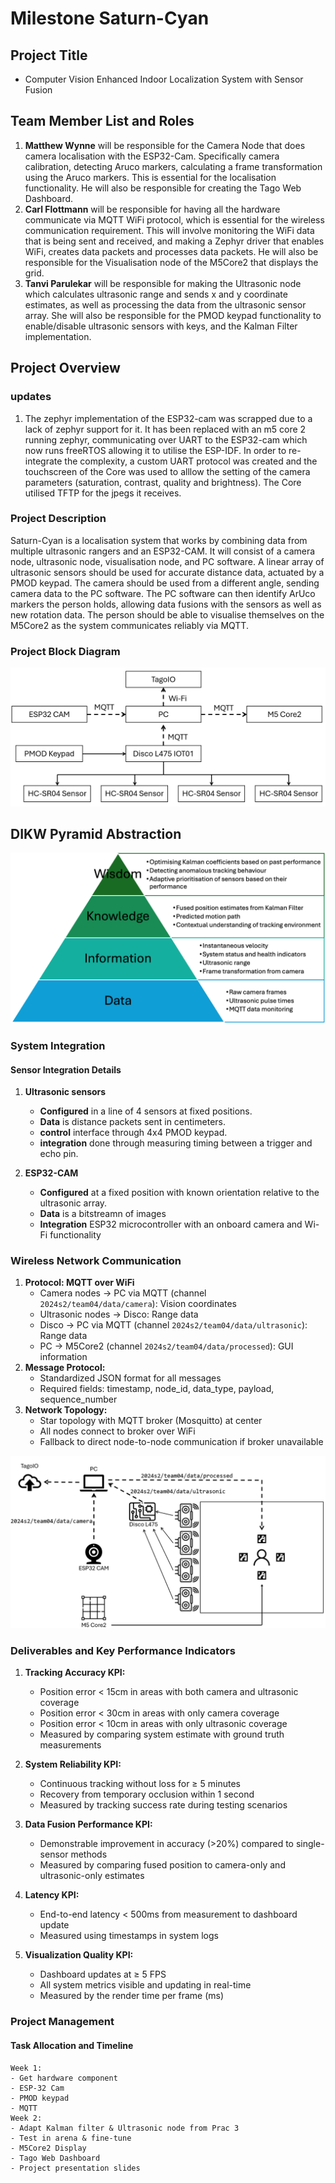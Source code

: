 # Milestone Saturn-Cyan

## Project Title
- Computer Vision Enhanced Indoor Localization System with Sensor Fusion

## Team Member List and Roles

1. **Matthew Wynne** will be responsible for the Camera Node that does camera localisation with the ESP32-Cam. Specifically camera calibration, detecting Aruco markers, calculating a frame transformation using the Aruco markers. This is essential for the localisation functionality. He will also be responsible for creating the Tago Web Dashboard.
2. **Carl Flottmann** will be responsible for having all the hardware communicate via MQTT WiFi protocol, which is essential for the wireless communication requirement. This will involve monitoring the WiFi data that is being sent and received, and making a Zephyr driver that enables WiFi, creates data packets and processes data packets. He will also be responsible for the Visualisation node of the M5Core2 that displays the grid.
3. **Tanvi Parulekar** will be responsible for making the Ultrasonic node which calculates ultrasonic range and sends x and y coordinate estimates, as well as processing the data from the ultrasonic sensor array. She will also be responsible for the PMOD keypad functionality to enable/disable ultrasonic sensors with keys, and the Kalman Filter implementation.

## Project Overview

### updates
1. The zephyr implementation of the ESP32-cam was scrapped due to a lack of zephyr support for it. It has been replaced with an m5 core 2 running zephyr, communicating over UART to the ESP32-cam which now runs freeRTOS allowing it to utilise the ESP-IDF. In order to re-integrate the complexity, a custom UART protocol was created and the touchscreen of the Core was used to alllow the setting of the camera parameters (saturation, contrast, quality and brightness). The Core utilised TFTP for the jpegs it receives.

### Project Description
Saturn-Cyan is a localisation system that works by combining data from multiple ultrasonic rangers and an ESP32-CAM. It will consist of a camera node, ultrasonic node, visualisation node, and PC software. A linear array of ultrasonic sensors should be used for accurate distance data, actuated by a PMOD keypad. The camera should be used from a different angle, sending camera data to the PC software. The PC software can then identify ArUco markers the person holds, allowing data fusions with the sensors as well as new rotation data. The person should be able to visualise themselves on the M5Core2 as the system communicates reliably via MQTT.

### Project Block Diagram
![BlockDiagram](assets/BlockDiagram.png)

## DIKW Pyramid Abstraction
![DIKWPyramid](assets/DIKWPyramid.png)

### System Integration
#### Sensor Integration Details
1. **Ultrasonic sensors**
    - **Configured** in a line of 4 sensors at fixed positions.
    - **Data** is distance packets sent in centimeters.
    - **control** interface through 4x4 PMOD keypad.
    - **integration** done through measuring timing between a trigger and echo pin.

2. **ESP32-CAM**
    - **Configured** at a fixed position with known orientation relative to the ultrasonic array.
    - **Data** is a bitstreamn of images
    - **Integration** ESP32 microcontroller with an onboard camera and Wi-Fi functionality

### Wireless Network Communication
1. **Protocol: MQTT over WiFi**
   - Camera nodes → PC via MQTT (channel `2024s2/team04/data/camera`): Vision coordinates
   - Ultrasonic nodes → Disco: Range data
   - Disco -> PC via MQTT (channel `2024s2/team04/data/ultrasonic`): Range data
   - PC -> M5Core2 (channel `2024s2/team04/data/processed`): GUI information
2. **Message Protocol:**
   - Standardized JSON format for all messages
   - Required fields: timestamp, node_id, data_type, payload, sequence_number
3. **Network Topology:**
   - Star topology with MQTT broker (Mosquitto) at center
   - All nodes connect to broker over WiFi
   - Fallback to direct node-to-node communication if broker unavailable

![SignalDiagram](assets/SignalDiagram.png)


### Deliverables and Key Performance Indicators

1. **Tracking Accuracy KPI:**
   - Position error < 15cm in areas with both camera and ultrasonic coverage
   - Position error < 30cm in areas with only camera coverage
   - Position error < 10cm in areas with only ultrasonic coverage
   - Measured by comparing system estimate with ground truth measurements

2. **System Reliability KPI:**
   - Continuous tracking without loss for ≥ 5 minutes
   - Recovery from temporary occlusion within 1 second
   - Measured by tracking success rate during testing scenarios

3. **Data Fusion Performance KPI:**
   - Demonstrable improvement in accuracy (>20%) compared to single-sensor methods
   - Measured by comparing fused position to camera-only and ultrasonic-only estimates

4. **Latency KPI:**
   - End-to-end latency < 500ms from measurement to dashboard update
   - Measured using timestamps in system logs

5. **Visualization Quality KPI:**
   - Dashboard updates at ≥ 5 FPS
   - All system metrics visible and updating in real-time
   - Measured by the render time per frame (ms)
### Project Management

#### Task Allocation and Timeline

```
Week 1:
- Get hardware component
- ESP-32 Cam
- PMOD keypad
- MQTT
Week 2:
- Adapt Kalman filter & Ultrasonic node from Prac 3
- Test in arena & fine-tune
- M5Core2 Display
- Tago Web Dashboard
- Project presentation slides
```
